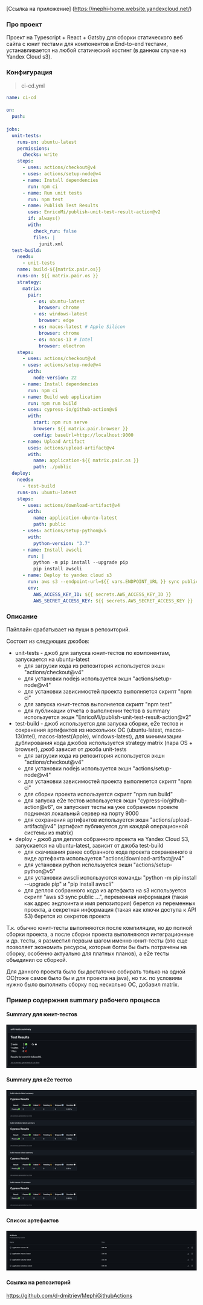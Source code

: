 [Ссылка на приложение] (https://mephi-home.website.yandexcloud.net/)

### Про проект

Проект на Typescript + React + Gatsby для сборки статического веб сайта с юнит тестами для компонентов и End-to-end тестами, устанавливается на любой статический хостинг (в данном случае на Yandex Cloud s3).

### Конфигурация

> ci-cd.yml

```yaml
name: ci-cd

on:
  push:

jobs:
  unit-tests:
    runs-on: ubuntu-latest
    permissions:
      checks: write
    steps:
      - uses: actions/checkout@v4
      - uses: actions/setup-node@v4
      - name: Install dependencies
        run: npm ci
      - name: Run unit tests
        run: npm test
      - name: Publish Test Results
        uses: EnricoMi/publish-unit-test-result-action@v2
        if: always()
        with:
          check_run: false
          files: |
            junit.xml
  test-build:
    needs:
      - unit-tests
    name: build-${{matrix.pair.os}}
    runs-on: ${{ matrix.pair.os }}
    strategy:
      matrix:
        pair:
          - os: ubuntu-latest
            browser: chrome
          - os: windows-latest
            browser: edge
          - os: macos-latest # Apple Silicon
            browser: chrome
          - os: macos-13 # Intel
            browser: electron
    steps:
      - uses: actions/checkout@v4
      - uses: actions/setup-node@v4
        with:
          node-version: 22
      - name: Install dependencies
        run: npm ci
      - name: Build web application
        run: npm run build
      - uses: cypress-io/github-action@v6
        with:
          start: npm run serve
          browser: ${{ matrix.pair.browser }}
          config: baseUrl=http://localhost:9000
      - name: Upload Artifact
        uses: actions/upload-artifact@v4
        with:
          name: application-${{ matrix.pair.os }}
          path: ./public
  deploy:
    needs:
      - test-build
    runs-on: ubuntu-latest
    steps:
      - uses: actions/download-artifact@v4
        with:
          name: application-ubuntu-latest
          path: public
      - uses: actions/setup-python@v5
        with:
          python-version: "3.7"
      - name: Install awscli
        run: |
          python -m pip install --upgrade pip
          pip install awscli
      - name: Deploy to yandex cloud s3
        run: aws s3 --endpoint-url=${{ vars.ENDPOINT_URL }} sync public ${{ vars.REPO_URL }} --delete
        env:
          AWS_ACCESS_KEY_ID: ${{ secrets.AWS_ACCESS_KEY_ID }}
          AWS_SECRET_ACCESS_KEY: ${{ secrets.AWS_SECRET_ACCESS_KEY }}
```

### Описание

Пайплайн срабатывает на пуши в репозиторий.

Состоит из следующих джобов:

- unit-tests - джоб для запуска юнит-тестов по компонентам, запускается на ubuntu-latest
  - для загрузки кода из репозитория используется экшн "actions/checkout@v4"
  - для установки nodejs используется экшн "actions/setup-node@v4"
  - для установки зависимостей проекта выполняется скрипт "npm ci"
  - для запуска юнит-тестов выполняется скрипт "npm test"
  - для публикации отчета о выполнении тестов в summary используется экшн "EnricoMi/publish-unit-test-result-action@v2"
- test-build - джоб используется для запуска сборки, e2e тестов и сохранения артифактов из нескольких ОС (ubuntu-latest, macos-13(Intel), macos-latest(Apple), windows-latest), для минимизации дублирования кода джобов используется strategy matrix (пара OS + browser), джоб зависит от джоба unit-tests
  - для загрузки кода из репозитория используется экшн "actions/checkout@v4"
  - для установки nodejs используется экшн "actions/setup-node@v4"
  - для установки зависимостей проекта выполняется скрипт "npm ci"
  - для сборки проекта используется скрипт "npm run build"
  - для запуска e2e тестов используется экшн "cypress-io/github-action@v6", он запускает тесты на уже собранном проекте поднимая локальный сервер на порту 9000
  - для сохранения артифактов используется экшн "actions/upload-artifact@v4" (артифакт публикуется для каждой операционной системы из matrix)
- deploy - джоб для деплоя собранного проекта на Yandex Cloud S3, запускается на ubuntu-latest, зависит от джоба test-build
  - для скачивания ранее собранного кода проекта сохраненного в виде артефакта используется "actions/download-artifact@v4"
  - для установки python используется экшн "actions/setup-python@v5"
  - для установки awscli используются команды "python -m pip install --upgrade pip"
    и "pip install awscli"
  - для деплоя собранного кода из артефакта на s3 используется скрипт "aws s3 sync public ...", переменная информация (такая как адрес эндпоинта и имя репозитория) берется из переменных проекта, а секретная информация (такая как ключи доступа к API S3) берется из секретов проекта

Т.к. обычно юнит-тесты выполняются после компиляции, но до полной сборки проекта, а после сборки проекта выполняются интеграционные и др. тесты, я разместил первым шагом именно юнит-тесты (это еще позволяет экономить ресурсы, которые богли бы быть потрачены на сборку, особенно актуально для платных планов), а e2e тесты объединил со сборкой.

Для данного проекта было бы достаточно собирать только на одной ОС(тоже самое было бы и для проекта на java), но т.к. по условиям нужно было выполнить сборку под несколько ОС, добавил matrix.

### Пример содержния summary рабочего процесса

#### Summary для юнит-тестов

![](./result1.png)

#### Summary для e2e тестов

![](./result2.png)

#### Список артефактов

![](./result3.png)

#### Ссылка на репозиторий

https://github.com/d-dmitriev/MephiGithubActions
